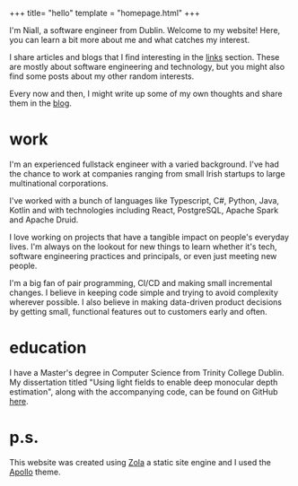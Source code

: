 +++
title= "hello"
template = "homepage.html"
+++

I'm Niall, a software engineer from Dublin. Welcome to my website! Here, you can learn a bit more about me and what catches my interest. 

I share articles and blogs that I find interesting in the [links](/links) section. These are mostly about software engineering and technology, but you might also find some posts about my other random interests. 

Every now and then, I might write up some of my own thoughts and share them in the [blog](/blog).

# work

I'm an experienced fullstack engineer with a varied background. I've had the chance to work at companies ranging from small Irish startups to large multinational corporations.

I've worked with a bunch of languages like Typescript, C#, Python, Java, Kotlin and with technologies including React, PostgreSQL, Apache Spark and Apache Druid.

I love working on projects that have a tangible impact on people's everyday lives. I'm always on the lookout for new things to learn whether it's tech, software engineering practices and principals, or even just meeting new people.

I'm a big fan of pair programming, CI/CD and making small incremental changes. I believe in keeping code simple and trying to avoid complexity wherever possible. I also believe in making data-driven product decisions by getting small, functional features out to customers early and often.

# education

I have a Master's degree in Computer Science from Trinity College Dublin. My dissertation titled "Using light fields to enable deep monocular depth estimation", along with the accompanying code, can be found on GitHub [here](https://github.com/NiallEHunt/MonocularDepth-Using-LightFields).

# p.s.

This website was created using [Zola](https://www.getzola.org/) a static site engine and I used the [Apollo](https://github.com/not-matthias/apollo) theme.
